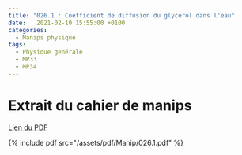 ```yaml
---
title: "026.1 : Coefficient de diffusion du glycérol dans l'eau"
date:   2021-02-10 15:55:00 +0100
categories:
  - Manips physique
tags:
  - Physique genérale
  - MP33
  - MP34
---
```


# Extrait du cahier de manips

[Lien du PDF](/assets/pdf/Manip/026.1.pdf)

{% include pdf src="/assets/pdf/Manip/026.1.pdf" %}
